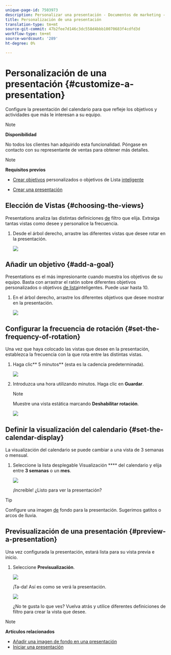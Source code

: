 ```yaml
---
unique-page-id: 7503973
description: Personalizar una presentación - Documentos de marketing - Documentación del producto
title: Personalización de una presentación
translation-type: tm+mt
source-git-commit: 47b2fee7d146c3dc558d4bbb10070683f4cdfd3d
workflow-type: tm+mt
source-wordcount: '289'
ht-degree: 0%

---
```



# Personalización de una presentación {#customize-a-presentation}

Configure la presentación del calendario para que refleje los objetivos y actividades que más le interesan a su equipo.

>[!NOTE]
>
>**Disponibilidad**
>
>No todos los clientes han adquirido esta funcionalidad. Póngase en contacto con su representante de ventas para obtener más detalles.

>[!NOTE]
>
>**Requisitos previos**
>
>* [Crear objetivos](create-a-custom-goal.md) personalizados o objetivos de Lista [inteligente](create-a-smart-list-goal.md)
   >
   >
* [Crear una presentación](create-a-presentation.md)

>



## Elección de Vistas {#choosing-the-views}

Presentations analiza las distintas definiciones [de](../../../../product-docs/core-marketo-concepts/marketing-calendar/working-with-the-calendar/filtering-the-marketing-calendar.md) filtro que elija. Extraiga tantas vistas como desee y personalice la frecuencia.

1. Desde el árbol derecho, arrastre las diferentes vistas que desee rotar en la presentación.

   ![](assets/image2015-3-18-13-3a6-3a10.png)

## Añadir un objetivo {#add-a-goal}

Presentations es el más impresionante cuando muestra los objetivos de su equipo. Basta con arrastrar el ratón sobre diferentes objetivos [](create-a-custom-goal.md) personalizados o objetivos [de lista](create-a-smart-list-goal.md)inteligentes. Puede usar hasta 10.

1. En el árbol derecho, arrastre los diferentes objetivos que desee mostrar en la presentación.

   ![](assets/image2015-3-24-14-3a23-3a26.png)

## Configurar la frecuencia de rotación {#set-the-frequency-of-rotation}

Una vez que haya colocado las vistas que desee en la presentación, establezca la frecuencia con la que rota entre las distintas vistas.

1. Haga clic** 5 minutos** (esta es la cadencia predeterminada).

   ![](assets/image2015-3-18-13-3a17-3a29.png)

1. Introduzca una hora utilizando minutos. Haga clic en **Guardar**.

   >[!NOTE]
   >
   >Muestre una vista estática marcando **Deshabilitar rotación**.

   ![](assets/image2015-3-18-13-3a22-3a18.png)

## Definir la visualización del calendario {#set-the-calendar-display}

La visualización del calendario se puede cambiar a una vista de 3 semanas o mensual.

1. Seleccione la lista desplegable Visualización **** del calendario y elija entre **3 semanas** o un **mes**.

   ![](assets/image2015-3-18-13-3a27-3a37.png)

   ¡Increíble! ¿Listo para ver la presentación?

>[!TIP]
>
>Configure una imagen [de](add-a-background-image-to-a-presentation.md) fondo para la presentación. Sugerimos gatitos o arcos de lluvia.

## Previsualización de una presentación {#preview-a-presentation}

Una vez configurada la presentación, estará lista para su vista previa e inicio.

1. Seleccione **Previsualización**.

   ![](assets/image2015-3-18-13-3a37-3a55.png)

   ¡Ta-da! Así es como se verá la presentación.

   ![](assets/image2015-3-24-14-3a29-3a29.png)

   ¿No te gusta lo que ves? Vuelva atrás y utilice diferentes definiciones de filtro para crear la vista que desee.

>[!NOTE]
>
>**Artículos relacionados**
>
>* [Añadir una imagen de fondo en una presentación](add-a-background-image-to-a-presentation.md)
>* [Iniciar una presentación](launch-a-presentation.md)

>



